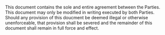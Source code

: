 This document contains the sole and entire agreement between the Parties.  This document may only be modified in writing executed by both Parties.  Should any provision of this doucment be deemed illegal or otherwise unenforceable, that provision shall be severed and the remainder of this document shall remain in full force and effect.
